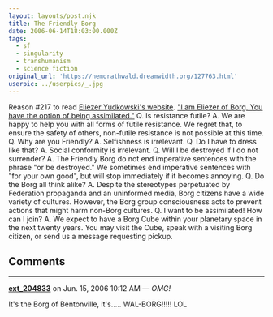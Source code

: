 ```yaml
---
layout: layouts/post.njk
title: The Friendly Borg
date: 2006-06-14T18:03:00.000Z
tags:
  - sf
  - singularity
  - transhumanism
  - science fiction
original_url: 'https://nemorathwald.dreamwidth.org/127763.html'
userpic: ../userpics/_.jpg
---
```

Reason #217 to read [Eliezer Yudkowski's website](http://www.yudkowsky.net/). ["I am Eliezer of Borg. You have the option of being assimilated."](http://www.yudkowsky.net/humor/friendly-borg.txt) Q. Is resistance futile? A. We are happy to help you with all forms of futile resistance. We regret that, to ensure the safety of others, non-futile resistance is not possible at this time. Q. Why are you Friendly? A. Selfishness is irrelevant. Q. Do I have to dress like that? A. Social conformity is irrelevant. Q. Will I be destroyed if I do not surrender? A. The Friendly Borg do not end imperative sentences with the phrase "or be destroyed." We sometimes end imperative sentences with "for your own good", but will stop immediately if it becomes annoying. Q. Do the Borg all think alike? A. Despite the stereotypes perpetuated by Federation propaganda and an uninformed media, Borg citizens have a wide variety of cultures. However, the Borg group consciousness acts to prevent actions that might harm non-Borg cultures. Q. I want to be assimilated! How can I join? A. We expect to have a Borg Cube within your planetary space in the next twenty years. You may visit the Cube, speak with a visiting Borg citizen, or send us a message requesting pickup.

## Comments

---

**[ext_204833](https://www.dreamwidth.org/users/ext_204833)** on Jun. 15, 2006 10:12 AM — *OMG!*

It's the Borg of Bentonville, it's..... WAL-BORG!!!!! LOL
